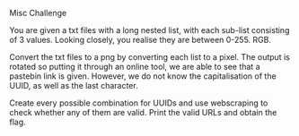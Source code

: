 Misc Challenge

You are given a txt files with a long nested list, with each sub-list consisting of 3 values. Looking closely, you realise they are between 0-255. RGB.

Convert the txt files to a png by converting each list to a pixel. The output is rotated so putting it through an online tool, we are able to see that a pastebin link is given. However, we do not know the capitalisation of the UUID, as well as the last character.

Create every possible combination for UUIDs and use webscraping to check whether any of them are valid. Print the valid URLs and obtain the flag.